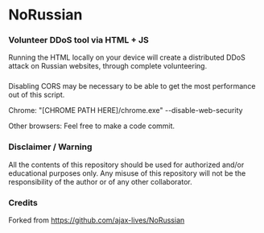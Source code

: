 # NoRussian
### Volunteer DDoS tool via HTML + JS

Running the HTML locally on your device will create a distributed DDoS attack on Russian websites, through complete volunteering.

###
Disabling CORS may be necessary to be able to get the most performance out of this script.

Chrome:
"[CHROME PATH HERE]/chrome.exe" --disable-web-security

Other browsers:
Feel free to make a code commit.

### Disclaimer / Warning

All the contents of this repository should be used for authorized and/or educational purposes only. Any misuse of this repository will not be the responsibility of the author or of any other collaborator.

### Credits

Forked from https://github.com/ajax-lives/NoRussian
